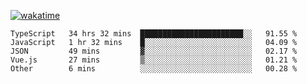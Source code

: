<!--
**dtrongphuc/dtrongphuc** is a ✨ _special_ ✨ repository because its `README.md` (this file) appears on your GitHub profile.
!-->
[![wakatime](https://wakatime.com/badge/user/19f37c26-4c85-41ed-98e4-55318600a1cf.svg)](https://wakatime.com/@19f37c26-4c85-41ed-98e4-55318600a1cf)
<!--START_SECTION:waka-->

```text
TypeScript   34 hrs 32 mins  ███████████████████████░░   91.55 %
JavaScript   1 hr 32 mins    █░░░░░░░░░░░░░░░░░░░░░░░░   04.09 %
JSON         49 mins         ▓░░░░░░░░░░░░░░░░░░░░░░░░   02.17 %
Vue.js       27 mins         ▒░░░░░░░░░░░░░░░░░░░░░░░░   01.21 %
Other        6 mins          ░░░░░░░░░░░░░░░░░░░░░░░░░   00.28 %
```

<!--END_SECTION:waka-->
